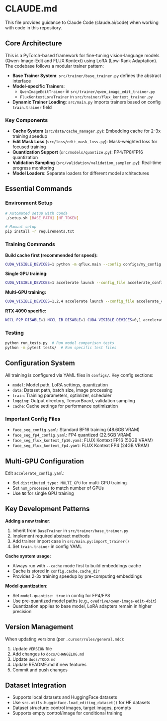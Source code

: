 # CLAUDE.md

This file provides guidance to Claude Code (claude.ai/code) when working with code in this repository.

## Core Architecture

This is a PyTorch-based framework for fine-tuning vision-language models (Qwen-Image-Edit and FLUX Kontext) using LoRA (Low-Rank Adaptation). The codebase follows a modular trainer pattern:

- **Base Trainer System**: `src/trainer/base_trainer.py` defines the abstract interface
- **Model-specific Trainers**:
  - `QwenImageEditTrainer` in `src/trainer/qwen_image_edit_trainer.py`
  - `FluxKontextLoraTrainer` in `src/trainer/flux_kontext_trainer.py`
- **Dynamic Trainer Loading**: `src/main.py` imports trainers based on config `train.trainer` field

### Key Components

- **Cache System** (`src/data/cache_manager.py`): Embedding cache for 2-3x training speedup
- **Edit Mask Loss** (`src/loss/edit_mask_loss.py`): Mask-weighted loss for focused training
- **Quantization Support** (`src/models/quantize.py`): FP4/FP8/FP16 quantization
- **Validation Sampling** (`src/validation/validation_sampler.py`): Real-time progress monitoring
- **Model Loaders**: Separate loaders for different model architectures

## Essential Commands

### Environment Setup
```bash
# Automated setup with conda
./setup.sh [BASE_PATH] [HF_TOKEN]

# Manual setup
pip install -r requirements.txt
```

### Training Commands

**Build cache first (recommended for speed):**
```bash
CUDA_VISIBLE_DEVICES=1 python -m qflux.main --config configs/my_config.yaml --cache
```

**Single GPU training:**
```bash
CUDA_VISIBLE_DEVICES=1 accelerate launch --config_file accelerate_config.yaml -m qflux.main --config configs/my_config.yaml
```

**Multi-GPU training:**
```bash
CUDA_VISIBLE_DEVICES=1,2,4 accelerate launch --config_file accelerate_config.yaml -m qflux.main --config configs/my_config.yaml
```

**RTX 4090 specific:**
```bash
NCCL_P2P_DISABLE=1 NCCL_IB_DISABLE=1 CUDA_VISIBLE_DEVICES=0,1 accelerate launch --config_file accelerate_config.yaml -m qflux.main --config configs/my_config.yaml
```

### Testing
```bash
python run_tests.py  # Run model comparison tests
python -m pytest tests/  # Run specific test files
```

## Configuration System

All training is configured via YAML files in `configs/`. Key config sections:

- `model`: Model path, LoRA settings, quantization
- `data`: Dataset path, batch size, image processing
- `train`: Training parameters, optimizer, scheduler
- `logging`: Output directory, TensorBoard, validation sampling
- `cache`: Cache settings for performance optimization

### Important Config Files
- `face_seg_config.yaml`: Standard BF16 training (48.6GB VRAM)
- `face_seg_fp4_config.yaml`: FP4 quantized (22.5GB VRAM)
- `face_seg_flux_kontext_fp16.yaml`: FLUX Kontext FP16 (50GB VRAM)
- `face_seg_flux_kontext_fp4.yaml`: FLUX Kontext FP4 (24GB VRAM)

## Multi-GPU Configuration

Edit `accelerate_config.yaml`:
- Set `distributed_type: MULTI_GPU` for multi-GPU training
- Set `num_processes` to match number of GPUs
- Use `NO` for single GPU training

## Key Development Patterns

**Adding a new trainer:**
1. Inherit from `BaseTrainer` in `src/trainer/base_trainer.py`
2. Implement required abstract methods
3. Add trainer import case in `src/main.py:import_trainer()`
4. Set `train.trainer` in config YAML

**Cache system usage:**
- Always run with `--cache` mode first to build embeddings cache
- Cache is stored in `config.cache.cache_dir`
- Provides 2-3x training speedup by pre-computing embeddings

**Model quantization:**
- Set `model.quantize: true` in config for FP4/FP8
- Use pre-quantized model paths (e.g., `ovedrive/qwen-image-edit-4bit`)
- Quantization applies to base model, LoRA adapters remain in higher precision

## Version Management

When updating versions (per `.cursor/rules/general.mdc`):
1. Update `VERSION` file
2. Add changes to `docs/CHANGELOG.md`
3. Update `docs/TODO.md`
4. Update README.md if new features
5. Commit and push changes

## Dataset Integration

- Supports local datasets and HuggingFace datasets
- Use `src.utils.hugginface.load_editing_dataset()` for HF datasets
- Dataset structure: control images, target images, prompts
- Supports empty control/image for conditional training
